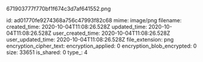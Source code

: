 671903777f770bf1f674c3d7af641552.png

id: ad01770fe9274368a756c47993f82c68
mime: image/png
filename: 
created_time: 2020-10-04T11:08:26.528Z
updated_time: 2020-10-04T11:08:26.528Z
user_created_time: 2020-10-04T11:08:26.528Z
user_updated_time: 2020-10-04T11:08:26.528Z
file_extension: png
encryption_cipher_text: 
encryption_applied: 0
encryption_blob_encrypted: 0
size: 33651
is_shared: 0
type_: 4